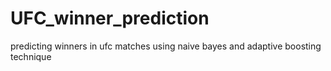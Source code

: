 # UFC_winner_prediction
predicting winners in ufc matches using naive bayes and adaptive boosting technique
